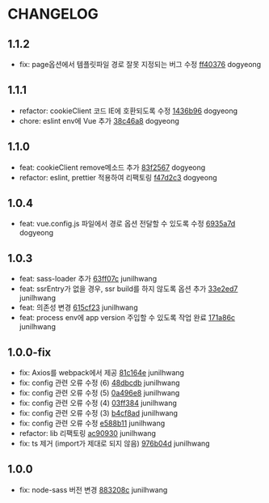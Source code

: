 # CHANGELOG

## 1.1.2
- fix: page옵션에서 템플릿파일 경로 잘못 지정되는 버그 수정 [ff40376](https://git.zuminternet.com/zum-portal-framework/zum-portal-core-js-project/commit/ff4037646e8c62e67e0cf34e992bc4e5b9568d57) dogyeong

## 1.1.1
- refactor: cookieClient 코드 IE에 호환되도록 수정 [1436b96](https://git.zuminternet.com/zum-portal-framework/zum-portal-core-js-project/commit/1436b96be2dcd5fe1f43e9a3b3777819870b6713) dogyeong
- chore: eslint env에 Vue 추가 [38c46a8](https://git.zuminternet.com/zum-portal-framework/zum-portal-core-js-project/commit/38c46a8bed66e844e9e225f7e8a098776deb9b33) dogyeong

## 1.1.0
- feat: cookieClient remove메소드 추가 [83f2567](https://git.zuminternet.com/zum-portal-framework/zum-portal-core-js-project/commit/83f25679fd31f8ad41e5d2264eeab5905b124c88) dogyeong
- refactor: eslint, prettier 적용하여 리팩토링 [f47d2c3](https://git.zuminternet.com/zum-portal-framework/zum-portal-core-js-project/commit/f47d2c3d93da05ec01fe3ed2d0ef80f2a3765a4f) dogyeong

## 1.0.4
- feat: vue.config.js 파일에서 경로 옵션 전달할 수 있도록 수정 [6935a7d](https://git.zuminternet.com/zum-portal-framework/zum-portal-core-js-project/commit/6935a7df0cecc49ed7d106d503e23e82666a3010) dogyeong

## 1.0.3
- feat: sass-loader 추가 [63ff07c](https://git.zuminternet.com/zum-portal-framework/zum-portal-core-js-project/commit/63ff07cde09b1d4f5b6fe7beb7ada362bf2630c9) junilhwang
- feat: ssrEntry가 없을 경우, ssr build를 하지 않도록 옵션 추가 [33e2ed7](https://git.zuminternet.com/zum-portal-framework/zum-portal-core-js-project/commit/33e2ed764d6a0416b5cf97111f4e2561dc784229) junilhwang
- feat: 의존성 변경 [615cf23](https://git.zuminternet.com/zum-portal-framework/zum-portal-core-js-project/commit/615cf23b89a98ebd4147c1596ce43d765038d012) junilhwang
- feat: process env에 app version 주입할 수 있도록 작업 완료 [171a86c](https://git.zuminternet.com/zum-portal-framework/zum-portal-core-js-project/commit/171a86c02c6136f4d6e5a2d58d1312e43c9f8394) junilhwang

## 1.0.0-fix
- fix: Axios를 webpack에서 제공 [81c164e](https://git.zuminternet.com/zum-portal-framework/zum-portal-core-js-project/commit/81c164ee17a5a50f563be8f5552fd2c0cd9b9806) junilhwang
- fix: config 관련 오류 수정 (6) [48dbcdb](https://git.zuminternet.com/zum-portal-framework/zum-portal-core-js-project/commit/48dbcdbd41db5068fa8c94b1e9b49067ed6d1a10) junilhwang
- fix: config 관련 오류 수정 (5) [0a496e8](https://git.zuminternet.com/zum-portal-framework/zum-portal-core-js-project/commit/0a496e8ec8c98262084bd600853b3e6391fbe45d) junilhwang
- fix: config 관련 오류 수정 (4) [03ff384](https://git.zuminternet.com/zum-portal-framework/zum-portal-core-js-project/commit/03ff384139a8774540f4a715089f5605c717a331) junilhwang
- fix: config 관련 오류 수정 (3) [b4cf8ad](https://git.zuminternet.com/zum-portal-framework/zum-portal-core-js-project/commit/b4cf8ad8def044d9dfcf50691066f8e9bc62c33f) junilhwang
- fix: config 관련 오류 수정 [e588b11](https://git.zuminternet.com/zum-portal-framework/zum-portal-core-js-project/commit/e588b119f07255f12f3fecb0ef744e889634143f) junilhwang
- refactor: lib 리팩토링 [ac90930](https://git.zuminternet.com/zum-portal-framework/zum-portal-core-js-project/commit/ac9093040759f119eac8fe4a2c4102d8fd85cd9b) junilhwang
- fix: ts 제거 (import가 제대로 되지 않음) [976b04d](https://git.zuminternet.com/zum-portal-framework/zum-portal-core-js-project/commit/976b04d5cd556e23f3ffc3ab81801402cc3759b3) junilhwang

## 1.0.0
- fix: node-sass 버전 변경 [883208c](https://git.zuminternet.com/zum-portal-framework/zum-portal-core-js-project/commit/883208c12241bb3ccb04e97d2ec038553f3eaa0f) junilhwang